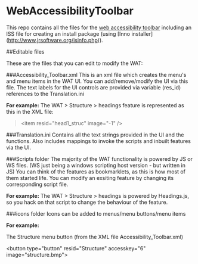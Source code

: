 WebAccessibilityToolbar
=======================

This repo contains all the files for the [web accessibility toolbar](http://www.paciellogroup.com/resources/wat) including an ISS file for creating an install package (using [Inno installer] (http://www.jrsoftware.org/isinfo.php)).

##Editable files

These are the files that you can edit to modify the WAT:

###Accessibility_Toolbar.xml
This is an xml file which creates the menu's and menu items in the WAT UI.
You can add/remove/modify the UI via this file.
The text labels for the UI controls are provided via variable (res_id) references to the Translation.ini

**For example:**
The WAT > Structure > headings feature is represented as this in the XML file:

> &lt;item resid="head1_struc" image="-1" />

###Translation.ini
Contains all the text strings provided in the UI and the functions.
Also includes mappings to invoke the scripts and inbuilt features via the UI.



###Scripts folder
The majority of the WAT functionality is powered by JS or WS files. (WS just being a windows scripting host version - but written in JS)
You can think of the features as bookmarklets, as this is how most of them started life.
You can modify an exsiting feature by changing its corresponding script file.

**For example:**
The WAT > Structure > headings
is powered by Headings.js, so you hack on that script to change the behaviour of the feature.

###icons folder
Icons can be added to menus/menu buttons/menu items

**For example:**

The Structure menu button (from the XML file Accessibility_Toolbar.xml)

 &lt;button type="button" resid="Structure" accesskey="6" image="structure.bmp">
